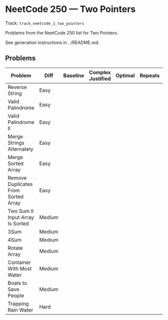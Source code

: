 # NeetCode 250 — Two Pointers

Track: `track_neetcode_1_two_pointers`

Problems from the NeetCode 250 list for Two Pointers.

See generation instructions in ../README.md.

## Problems

| Problem | Diff | Baseline | Complex Justified | Optimal | Repeats | Min Time | Conf | Clarified |             Communicated | Stated | Edge Tests | Clean Impl | Mistakes |
|---|---|---:|---:|---:|---:|---:|---:|---:|---:|---:|---:|---:|---|
| Reverse String | Easy |  |  |  |  |  |                  |  |  |  |  |  |                      |
| Valid Palindrome | Easy |  |  |  |  |  |                  |  |  |  |  |  |                      |
| Valid Palindrome II | Easy |  |  |  |  |  |                  |  |  |  |  |  |                      |
| Merge Strings Alternately | Easy |  |  |  |  |  |                  |  |  |  |  |  |                      |
| Merge Sorted Array | Easy |  |  |  |  |  |                  |  |  |  |  |  |                      |
| Remove Duplicates From Sorted Array | Easy |  |  |  |  |  |                  |  |  |  |  |  |                      |
| Two Sum II Input Array Is Sorted | Medium |  |  |  |  |  |                  |  |  |  |  |  |                      |
| 3Sum | Medium |  |  |  |  |  |                  |  |  |  |  |  |                      |
| 4Sum | Medium |  |  |  |  |  |                  |  |  |  |  |  |                      |
| Rotate Array | Medium |  |  |  |  |  |                  |  |  |  |  |  |                      |
| Container With Most Water | Medium |  |  |  |  |  |                  |  |  |  |  |  |                      |
| Boats to Save People | Medium |  |  |  |  |  |                  |  |  |  |  |  |                      |
| Trapping Rain Water | Hard |  |  |  |  |  |                  |  |  |  |  |  |                      |
